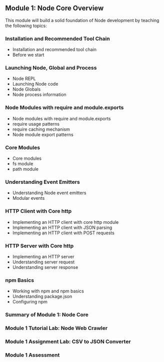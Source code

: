 ## Module 1: Node Core Overview

This module will build a solid foundation of Node development by teaching the following topics:

### Installation and Recommended Tool Chain

* Installation and recommended tool chain
* Before we start

### Launching Node, Global and Process

* Node REPL
* Launching Node code
* Node Globals
* Node process information

### Node Modules with require and module.exports

* Node modules with require and module.exports
* require usage patterns
* require caching mechanism
* Node module export patterns

### Core Modules

* Core modules
* fs module
* path module

### Understanding Event Emitters

* Understanding Node event emitters
* Modular events

### HTTP Client with Core http

* Implementing an HTTP client with core http module
* Implementing an HTTP client with JSON parsing
* Implementing an HTTP client with POST requests

### HTTP Server with Core http

* Implementing an HTTP server
* Understanding server request
* Understanding server response

### npm Basics

* Working with npm and npm basics
* Understanding package.json
* Configuring npm

### Summary of Module 1: Node Core
### Module 1 Tutorial Lab: Node Web Crawler
### Module 1 Assignment Lab: CSV to JSON Converter
### Module 1 Assessment
